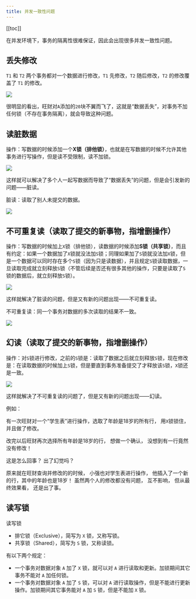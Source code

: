 ```yaml
---
title: 并发一致性问题
---
```


[[toc]]

在并发环境下，事务的隔离性很难保证，因此会出现很多并发一致性问题。

## 丢失修改
`T1` 和 `T2` 两个事务都对一个数据进行修改，`T1` 先修改，`T2` 随后修改，`T2` 的修改覆盖了 `T1` 的修改。

![](https://s2.ax1x.com/2019/09/03/nkYU9f.png)

很明显的看出，旺财对`A`添加的`20`块不翼而飞了，这就是“数据丢失”，对事务不加任何锁（不存在事务隔离），就会导致这种问题。
## 读脏数据
操作：写数据的时候添加一个**X锁（排他锁）**，也就是在写数据的时候不允许其他事务进行写操作，但是读不受限制，读不加锁。

![](https://s2.ax1x.com/2019/09/03/nkYrHs.png)

这样就可以解决了多个人一起写数据而导致了“数据丢失”的问题，但是会引发新的问题——脏读。

脏读：读取了别人未提交的数据。

![](https://s2.ax1x.com/2019/09/03/nkYyEn.png)

## 不可重复读（读取了提交的新事物，指增删操作）
操作：写数据的时候加上`X`锁（排他锁），读数据的时候添加**S锁（共享锁）**，而且有约定：如果一个数据加了`X`锁就没法加`S`锁；同理如果加了`S`锁就没法加`X`锁，但是一个数据可以同时存在多个`S`锁（因为只是读数据），并且规定`S`锁读取数据，一旦读取完成就立刻释放`S`锁（不管后续是否还有很多其他的操作，只要是读取了`S`锁的数据后，就立刻释放`S`锁）。

![](https://s2.ax1x.com/2019/09/03/nkY1nH.png)

这样就解决了脏读的问题，但是又有新的问题出现——不可重复读。

不可重复读：同一个事务对数据的多次读取的结果不一致。

![](https://s2.ax1x.com/2019/09/03/nkYa38.png)


## 幻读（读取了提交的新事物，指增删操作）
操作：对`S`锁进行修改，之前的`S`锁是：读取了数据之后就立刻释放`S`锁，现在修改是：在读取数据的时候加上`S`锁，但是要直到事务准备提交了才释放该`S`锁，`X`锁还是一致。

![](https://s2.ax1x.com/2019/09/03/nkYBuQ.png)

这样就解决了不可重复读的问题了，但是又有新的问题出现——幻读。

例如：

有一次旺财对一个“学生表”进行操作，选取了年龄是18岁的所有行， 用`X`锁锁住， 并且做了修改。

改完以后旺财再次选择所有年龄是18岁的行， 想做一个确认， 没想到有一行竟然没有修改！

这是怎么回事？ 出了幻觉吗？

原来就在旺财查询并修改的的时候， 小强也对学生表进行操作， 他插入了一个新的行，其中的年龄也是18岁！ 虽然两个人的修改都没有问题， 互不影响， 但从最终效果看， 还是出了事。


## 读写锁
读写锁
- 排它锁（Exclusive），简写为 `X` 锁，又称写锁。
- 共享锁（Shared），简写为 `S` 锁，又称读锁。

有以下两个规定：
- 一个事务对数据对象 `A` 加了 `X` 锁，就可以对 `A` 进行读取和更新。加锁期间其它事务不能对 `A` 加任何锁。
- 一个事务对数据对象 `A` 加了 `S` 锁，可以对 `A` 进行读取操作，但是不能进行更新操作。加锁期间其它事务能对 `A` 加 `S` 锁，但是不能加 `X` 锁。